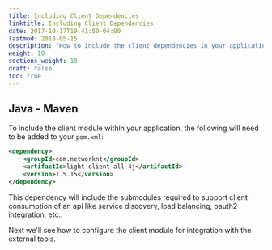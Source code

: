 ```yaml
---
title: Including Client Dependencies
linktitle: Including Client Dependencies 
date: 2017-10-17T19:41:50-04:00
lastmod: 2018-05-15
description: "How to include the client dependencies in your application for light-4j API consumption."
weight: 10
sections_weight: 10
draft: false
toc: true
---
```


## Java - Maven

To include the client module within your application, the following will need to be added to your `pom.xml`:

```xml
<dependency>
    <groupId>com.networknt</groupId>
    <artifactId>light-client-all-4j</artifactId>
    <version>1.5.15</version>
</dependency>
```

This dependency will include the submodules required to support client consumption of an api like service discovery,
load balancing, oauth2 integration, etc..

Next we'll see how to configure the client module for integration with the external tools.



